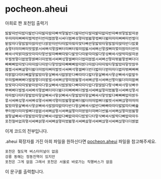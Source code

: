 # pocheon.aheui
아희로 짠 포천밈 출력기

```
밣밡따반따밠타밢반다따밢따밤따빠싹맣밢반다밢따반타발따밡따밦따반따빠싺맣밠밠따분
뚜떠떠떠뻐뻐떠벌벅번터번떠벉벊멓서써더범뻐섞멓떠범벓멓썫뻐더벓떠떠떠뻐뻐떠번벌더
밭밚따다맣밚발따밙따반다밝받따반타따밠따밬따밫타빠싼맣밣밖따맣밚발따밙따반다밠붖
숝멓터떠떠뻐떠벗벌벍서써뻐석멓썮뻐터떠뻐터벜떠법벓서써뻐선멓썭뻐떠벛떠벊떠터번떠
빠싸사박밝따밙밧따따타맣반발따빠빠따밪다밡밧다따밭따따밣다맣삯빠싸사밙박따밚따분
뚜벌벗멓더벖벘멓썱뻐더떠벘벜서써뻐섟멓썰뻐터더법떠벊벐서써뻐선멓떠벆벓멓썯뻐더더
빠빠빠밨따밫다따따밚다따받다맣밧밙따빠빠빠밤따밝다따밚다따따밬타맣밣밨따맣밧밙뚜
붆벌서써뻐섦멓터벓더떠범떠뻐떠벌벗서써뻐석멓썲뻐더번더벏떠더벋떠떠더벖떠벆뻐뻐뻐
따밝밦다따타빠쌃맣밣밨따맣살빠싸사밦밝받다빠따따다밟타맣삶빠싸사맣삳빠싸사밦밮두
뚜떠벌뻐뻐뻐더벌벌멓더떠벝벌서써뻐섣멓떠벘벓멓서써뻐섣멓서써뻐선멓터벓더떠떠벖뻐
밨밫따다따따밫밭따받따다맣삱빠싸사밠밝밬다빠따따타밥다맣밙밚다맣삭빠싸사맣삮빠쑤
뿌뻐뻐더벌벌서써뻐석멓썴뻐터떠더벓더떠뻐뻐뻐더벌벌서써뻐섧멓떠벘벓멓서써뻐섟멓서
따따밣다따타맣밣밨따맣살빠싸사맣삵빠싸사맣밣밨따맣삸빠싸사맣밧밣다빠빠빠밥따밝두
뭏서써뻐섟멓서써뻐섞멓서써뻐석멓떠벘벓멓썵뻐더벓터떠떠법뻐더벓벗서써뻐섢멓떠떠떠
밣밨따맣삹빠싸사맣삵빠싸사밚밙따밦따타반다맣삱빠싸사밣반다빠빠따따타밣밣따타빠쑲
뿌터법터떠떠벌뻐더법벖서써뻐섨멓서써뻐섪멓터떠벋범터떠뻐더번벓서써뻐섡멓떠벘벓멓
쌇맣삷빠싸사맣밣밨따맣삳빠싸사밦밥다빠밦따따다밠밫다타맣삭빠싸사밣박다빠밥따따두
포천철버없희멓서써뻐섥멓서써뻐설멓떠벘벓멓서써뻐섫멓서써뻐섢멓서써뻐섡멓더더벍벖
```

이게 코드의 전부입니다.

.aheui 확장자를 가진 아희 파일을 원하신다면 [pocheon.aheui](https://github.com/visualPNM/pocheon.aheui/blob/master/pocheon.aheui) 파일을 참고해주세요.

```
포천은 철도역 버스터미널이 없음
강릉 동해는 정동진역이 있지만
포천은 그게 없음 그래서 포천은 서울로 바로가는 직행버스가 없음
```
이 문구를 출력합니다.
